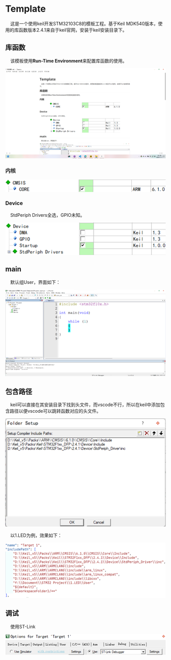 # Template

    这是一个使用keil开发STM32103C8的模板工程。基于Keil MDK540版本，使用的库函数版本2.4.1来自于keil官网，安装于keil安装目录下。

## 库函数

    该模板使用**Run-Time Environment**来配置库函数的使用。

![image-20240701143259298](./.img/README/image-20240701143259298.png)

### 内核

![CMSIS.png](./.img/README/CMSIS.png)

### Device

    StdPeriph Drivers全选，GPIO未知。

![Device.png](./.img/README/Device.png)

## main

    默认组User，界面如下：

![2024-06-29-13-35-26-image.png](./.img/README/2024-06-29-13-35-26-image.png)

## 包含路径

    keil可以直接在其安装目录下找到头文件，而vscode不行，所以在keil中添加包含路径以便vscode可以跳转函数对应的头文件。

![2024-06-29-13-24-42-image.png](./.img/README/2024-06-29-13-24-42-image.png)

    以1.LED为例，效果如下：

![2024-06-29-13-26-43-image.png](./.img/README/2024-06-29-13-26-43-image.png)

## 调试

    使用ST-Link

![2024-06-29-13-29-15-image.png](./.img/README/2024-06-29-13-29-15-image.png)